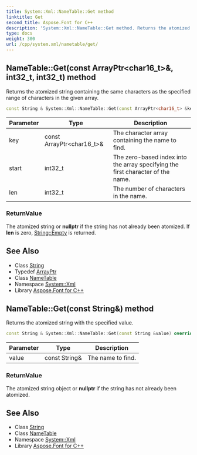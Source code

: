 ```yaml
---
title: System::Xml::NameTable::Get method
linktitle: Get
second_title: Aspose.Font for C++
description: 'System::Xml::NameTable::Get method. Returns the atomized string containing the same characters as the specified range of characters in the given array in C++.'
type: docs
weight: 300
url: /cpp/system.xml/nametable/get/
---
```

## NameTable::Get(const ArrayPtr\<char16_t\>\&, int32_t, int32_t) method


Returns the atomized string containing the same characters as the specified range of characters in the given array.

```cpp
const String & System::Xml::NameTable::Get(const ArrayPtr<char16_t> &key, int32_t start, int32_t len) override
```


| Parameter | Type | Description |
| --- | --- | --- |
| key | const ArrayPtr\<char16_t\>\& | The character array containing the name to find. |
| start | int32_t | The zero-based index into the array specifying the first character of the name. |
| len | int32_t | The number of characters in the name. |

### ReturnValue

The atomized string or **nullptr** if the string has not already been atomized. If **len** is zero, [String::Empty](../../../system/string/empty/) is returned.

## See Also

* Class [String](../../../system/string/)
* Typedef [ArrayPtr](../../../system/arrayptr/)
* Class [NameTable](../)
* Namespace [System::Xml](../../)
* Library [Aspose.Font for C++](../../../)
## NameTable::Get(const String\&) method


Returns the atomized string with the specified value.

```cpp
const String & System::Xml::NameTable::Get(const String &value) override
```


| Parameter | Type | Description |
| --- | --- | --- |
| value | const String\& | The name to find. |

### ReturnValue

The atomized string object or **nullptr** if the string has not already been atomized.

## See Also

* Class [String](../../../system/string/)
* Class [NameTable](../)
* Namespace [System::Xml](../../)
* Library [Aspose.Font for C++](../../../)
